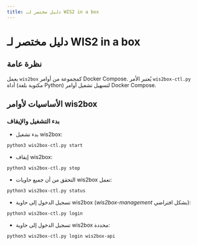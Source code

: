 ```yaml
---
title: دليل مختصر لـ WIS2 in a box
---
```


# دليل مختصر لـ WIS2 in a box

## نظرة عامة

يعمل `wis2box` كمجموعة من أوامر Docker Compose. يُعتبر الأمر ``wis2box-ctl.py`` أداة 
(مكتوبة بلغة Python) لتسهيل تشغيل أوامر Docker Compose.

## الأساسيات لأوامر wis2box

### بدء التشغيل والإيقاف

* بدء تشغيل wis2box:

```bash
python3 wis2box-ctl.py start
```

* إيقاف wis2box:

```bash
python3 wis2box-ctl.py stop
```

* التحقق من أن جميع حاويات wis2box تعمل:

```bash
python3 wis2box-ctl.py status
```

* تسجيل الدخول إلى حاوية wis2box (*wis2box-management* بشكل افتراضي):

```bash
python3 wis2box-ctl.py login
```

* تسجيل الدخول إلى حاوية wis2box محددة:

```bash
python3 wis2box-ctl.py login wis2box-api
```